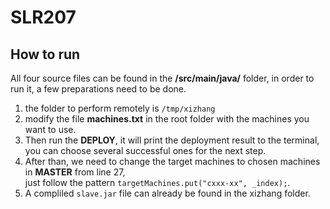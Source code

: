 # SLR207

## How to run

All four source files can be found in the **/src/main/java/** folder, in order to run it, a few preparations need to be done.

1. the folder to perform remotely is `/tmp/xizhang` 
2. modify the file **machines.txt** in the root folder with the machines you want to use. 
3. Then run the **DEPLOY**, it will print the deployment result to the terminal, you can choose several successful ones for the next step.
4. After than, we need to change the target machines to chosen machines in **MASTER** from line 27,<br> just follow the pattern `targetMachines.put("cxxx-xx", _index);`.
5. A compliled `slave.jar` file can already be found in the xizhang folder.



